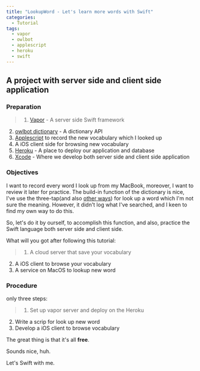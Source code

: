 ```yaml
---
title: "LookupWord - Let's learn more words with Swift"
categories:
  - Tutorial
tags:
  - vapor
  - owlbot
  - applescript
  - heroku
  - swift
---
```



## A project with server side and client side application



### Preparation

> 1. [Vapor](http://vapor.university/) - A server side Swift framework
2. [owlbot dictionary](https://owlbot.info/api/v1/dictionary/owl) - A dictionary API
3. [Applescript](http://apple.stackexchange.com/questions/121790/is-there-a-way-to-track-my-look-ups-in-the-osx-dictionary/121802#121802) to record the new vocabulary which I looked up
4. A iOS client side for browsing new vocabulary
5. [Heroku](https://www.heroku.com/) - A place to deploy our application and database
6. [Xcode](https://itunes.apple.com/hk/app/xcode/id497799835?l=zh&mt=12) - Where we develop both server side and client side application


### Objectives

I want to record every word I look up from my MacBook, moreover, I want to review it later for practice. The build-in function of the dictionary is nice, I've use the three-tap(and also [other ways](https://computers.tutsplus.com/tutorials/quick-tip-5-ways-to-grab-a-definition-in-os-x--mac-31062)) for look up a word which I'm not sure the meaning. However, it didn't log what I've searched, and I keen to find my own way to do this.

So, let's do it by ourself, to accomplish this function, and also, practice the Swift language both server side and client side.

What will you got after following this tutorial:

> 1. A cloud server that save your vocabulary
2. A iOS client to browse your vocabulary
3. A service on MacOS to lookup new word


### Procedure

only three steps:

> 1. Set up vapor server and deploy on the Heroku
2. Write a scrip for look up new word
3. Develop a iOS client to browse vocabulary





The great thing is that it's all **free**.

Sounds nice, huh.

Let's Swift with me.


